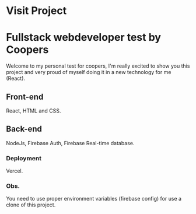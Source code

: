 # Visit Project



# Fullstack webdeveloper test by Coopers

Welcome to my personal test for coopers, I'm really excited to show you
this project and very proud of myself doing it in a new technology for me (React).

## Front-end

React, HTML and CSS.

## Back-end

NodeJs, Firebase Auth, Firebase Real-time database.

### Deployment

Vercel.

### Obs.

You need to use proper environment variables (firebase config) for use a clone of this project.

